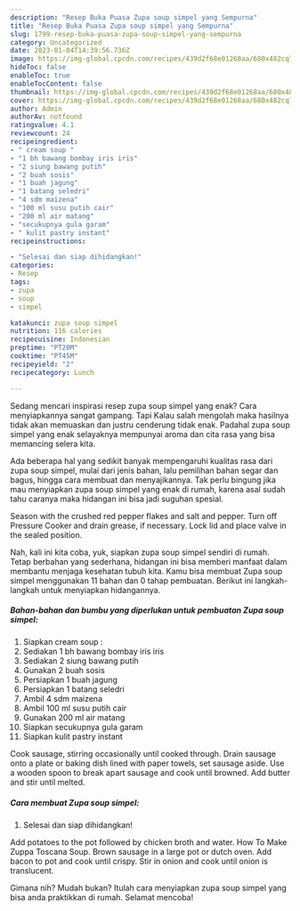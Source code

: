 ```yaml
---
description: "Resep Buka Puasa Zupa soup simpel yang Sempurna"
title: "Resep Buka Puasa Zupa soup simpel yang Sempurna"
slug: 1799-resep-buka-puasa-zupa-soup-simpel-yang-sempurna
category: Uncategorized
date: 2023-01-04T14:39:56.736Z
image: https://img-global.cpcdn.com/recipes/439d2f68e01268aa/680x482cq70/zupa-soup-simpel-foto-resep-utama.jpg
hideToc: false
enableToc: true
enableTocContent: false
thumbnail: https://img-global.cpcdn.com/recipes/439d2f68e01268aa/680x482cq70/zupa-soup-simpel-foto-resep-utama.jpg
cover: https://img-global.cpcdn.com/recipes/439d2f68e01268aa/680x482cq70/zupa-soup-simpel-foto-resep-utama.jpg
author: Admin
authorAv: notfound
ratingvalue: 4.1
reviewcount: 24
recipeingredient:
- " cream soup "
- "1 bh bawang bombay iris iris"
- "2 siung bawang putih"
- "2 buah sosis"
- "1 buah jagung"
- "1 batang seledri"
- "4 sdm maizena"
- "100 ml susu putih cair"
- "200 ml air matang"
- "secukupnya gula garam"
- " kulit pastry instant"
recipeinstructions:

- "Selesai dan siap dihidangkan!"
categories:
- Resep
tags:
- zupa
- soup
- simpel

katakunci: zupa soup simpel 
nutrition: 116 calories
recipecuisine: Indonesian
preptime: "PT20M"
cooktime: "PT45M"
recipeyield: "2"
recipecategory: Lunch

---
```



Sedang mencari inspirasi resep zupa soup simpel yang enak? Cara menyiapkannya sangat gampang. Tapi Kalau salah mengolah maka hasilnya tidak akan memuaskan dan justru cenderung tidak enak. Padahal zupa soup simpel yang enak selayaknya mempunyai aroma dan cita rasa yang bisa memancing selera kita.


Ada beberapa hal yang sedikit banyak mempengaruhi kualitas rasa dari zupa soup simpel, mulai dari jenis bahan, lalu pemilihan bahan segar dan bagus, hingga cara membuat dan menyajikannya. Tak perlu bingung jika mau menyiapkan zupa soup simpel yang enak di rumah, karena asal sudah tahu caranya maka hidangan ini bisa jadi suguhan spesial.

Season with the crushed red pepper flakes and salt and pepper. Turn off Pressure Cooker and drain grease, if necessary. Lock lid and place valve in the sealed position.


Nah, kali ini kita coba, yuk, siapkan zupa soup simpel sendiri di rumah. Tetap berbahan yang sederhana, hidangan ini bisa memberi manfaat dalam membantu menjaga kesehatan tubuh kita. Kamu bisa membuat Zupa soup simpel menggunakan 11 bahan dan 0 tahap pembuatan. Berikut ini langkah-langkah untuk menyiapkan hidangannya.

<!--inarticleads1-->

##### Bahan-bahan dan bumbu yang diperlukan untuk pembuatan Zupa soup simpel:

1. Siapkan  cream soup :
1. Sediakan 1 bh bawang bombay iris iris
1. Sediakan 2 siung bawang putih
1. Gunakan 2 buah sosis
1. Persiapkan 1 buah jagung
1. Persiapkan 1 batang seledri
1. Ambil 4 sdm maizena
1. Ambil 100 ml susu putih cair
1. Gunakan 200 ml air matang
1. Siapkan secukupnya gula garam
1. Siapkan  kulit pastry instant


Cook sausage, stirring occasionally until cooked through. Drain sausage onto a plate or baking dish lined with paper towels, set sausage aside. Use a wooden spoon to break apart sausage and cook until browned. Add butter and stir until melted. 

<!--inarticleads2-->

##### Cara membuat Zupa soup simpel:


1. Selesai dan siap dihidangkan!

Add potatoes to the pot followed by chicken broth and water. How To Make Zuppa Toscana Soup. Brown sausage in a large pot or dutch oven. Add bacon to pot and cook until crispy. Stir in onion and cook until onion is translucent. 

Gimana nih? Mudah bukan? Itulah cara menyiapkan zupa soup simpel yang bisa anda praktikkan di rumah. Selamat mencoba!
